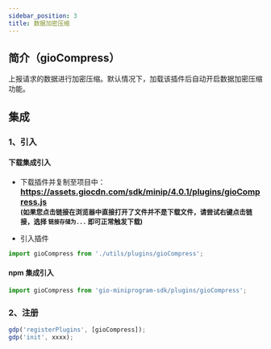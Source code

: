 ```yaml
---
sidebar_position: 3
title: 数据加密压缩
---
```


## 简介（gioCompress）

上报请求的数据进行加密压缩。默认情况下，加载该插件后自动开启数据加密压缩功能。

## 集成

### 1、引入

#### 下载集成引入

- 下载插件并复制至项目中：
  **<font size="3"><https://assets.giocdn.com/sdk/minip/4.0.1/plugins/gioCompress.js></font>**<br/>
  **<font size="2">(如果您点击链接在浏览器中直接打开了文件并不是下载文件，请尝试右键点击链接，选择 `链接存储为...` 即可正常触发下载)</font>**

- 引入插件

```js
import gioCompress from './utils/plugins/gioCompress';
```

#### npm 集成引入

```js
import gioCompress from 'gio-miniprogram-sdk/plugins/gioCompress';
```

### 2、注册

```js
gdp('registerPlugins', [gioCompress]);
gdp('init', xxxx);
```
